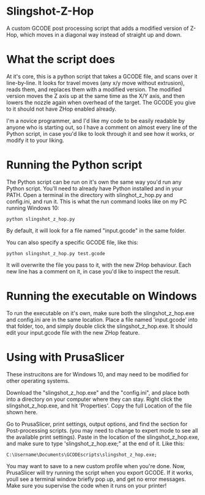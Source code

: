 # Slingshot-Z-Hop
A custom GCODE post processing script that adds a modified version of Z-Hop, which moves in a diagonal way instead of straight up and down.

# What the script does
At it's core, this is a python script that takes a GCODE file, and scans over it line-by-line. It looks for travel moves (any x/y move without extrusion), reads them, and replaces them with a modified version. The modified version moves the Z axis up at the same time as the X/Y axis, and then lowers the nozzle again when overhead of the target. The GCODE you give to it should not have ZHop enabled already. 

I'm a novice programmer, and I'd like my code to be easily readable by anyone who is starting out, so I have a comment on almost every line of the Python script, in case you'd like to look through it and see how it works, or modify it to your liking. 

# Running the Python script
The Python script can be run on it's own the same way you'd run any Python script. You'll need to already have Python installed and in your PATH. Open a terminal in the directory with slinghot_z_hop.py and config.ini, and run it. This is what the run command looks like on my PC running Windows 10: 
```
python slingshot_z_hop.py
```
By default, it will look for a file named "input.gcode" in the same folder. 

You can also specify a specific GCODE file, like this:
```
python slingshot_z_hop.py test.gcode
```
It will overwrite the file you pass to it, with the new ZHop behaviour. Each new line has a comment on it, in case you'd like to inspect the result.

# Running the executable on Windows
To run the executable on it's own, make sure both the slingshot_z_hop.exe and config.ini are in the same location. Place a file named 'input.gcode' into that folder, too, and simply double click the slingshot_z_hop.exe. It should edit your input.gcode file with the new ZHop feature. 

# Using with PrusaSlicer
These instrucitons are for Windows 10, and may need to be modified for other operating systems. 

Download the "slingshot_z_hop.exe" and the "config.ini", and place both into a directory on your computer where they can stay. Right click the slingshot_z_hop.exe, and hit 'Properties'. Copy the full Location of the file shown here. 

Go to PrusaSlicer, print settings, output options, and find the section for Post-processing scripts. (you may need to change to expert mode to see all the available print settings). Paste in the location of the slingshot_z_hop.exe, and make sure to type 'slingshot_z_hop.exe;" at the end of it. Like this: 
```
C:\Username\Documents\GCODEscripts\slingshot_z_hop.exe;
```
You may want to save to a new custom profile when you're done. 
Now, PrusaSlicer will try running the script when you export GCODE. If it works, youll see a terminal window briefly pop up, and get no error messages. 
Make sure you supervise the code when it runs on your printer! 
